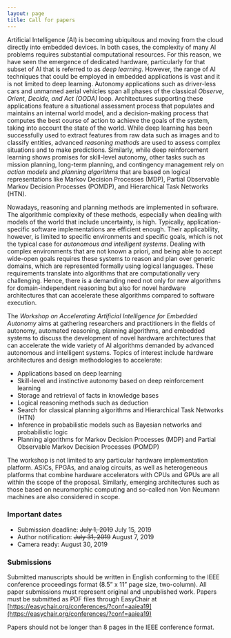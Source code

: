 ```yaml
---
layout: page
title: Call for papers
---
```


Artificial Intelligence (AI) is becoming ubiquitous and moving from the cloud
directly into embedded devices. In both cases, the complexity of many AI
problems requires substantial computational resources. For this reason, we have
seen the emergence of dedicated hardware, particularly for that subset of AI
that is referred to as _deep learning_.
However, the range of AI techniques that could be employed in embedded
applications is vast and it is not limited to deep learning.
Autonomy applications such as driver-less cars and unmanned aerial vehicles span
all phases of the classical _Observe, Orient, Decide, and Act (OODA)_
loop. Architectures supporting these applications feature a situational
assessment process that populates and maintains an internal world model, and a
decision-making process that computes the best course of action to achieve the
goals of the system, taking into account the state of the world.
While deep learning has been successfully used to extract features from raw data
such as images and to classify entities, advanced _reasoning methods_ are
used to assess complex situations and to make predictions. Similarly, while deep
reinforcement learning shows promises for skill-level autonomy, other tasks such
as mission planning, long-term planning, and contingency management rely on
_action models_ and _planning algorithms_ that are based on logical
representations like Markov Decision Processes (MDP), Partial Observable Markov
Decision Processes (POMDP), and Hierarchical Task Networks (HTN).

Nowadays, reasoning and planning methods are implemented in
software. The algorithmic complexity of these methods, especially when dealing with models of the world that include uncertainty, is high.
Typically, application-specific software implementations are efficient
enough. Their applicability, however, is limited to specific environments and specific
goals, which is not the typical case for _autonomous and intelligent systems_.
Dealing with complex environments that are not known a priori, and being able to
accept wide-open goals requires these systems to reason and plan over generic
domains, which are represented formally using logical languages.
These requirements translate into algorithms that are computationally very
challenging. Hence, there is a demanding need not only for new algorithms for
domain-independent reasoning but also for novel hardware architectures that
can accelerate these algorithms compared to software execution.

The _Workshop on Accelerating Artificial Intelligence for Embedded Autonomy_
aims at gathering researchers and practitioners in the fields of autonomy, automated
reasoning, planning algorithms, and embedded systems to discuss the development
of novel hardware architectures that can accelerate the wide variety of AI
algorithms demanded by advanced autonomous and intelligent systems.
Topics of interest include hardware architectures and design methodologies to accelerate:  
*  Applications based on deep learning 
*  Skill-level and instinctive autonomy based on deep reinforcement learning
*  Storage and retrieval of facts in knowledge bases
*  Logical reasoning methods such as deduction
*  Search for classical planning algorithms and Hierarchical Task Networks (HTN)
*  Inference in probabilistic models such as Bayesian networks and probabilistic logic
*  Planning algorithms for Markov Decision Processes (MDP) and Partial Observable Markov Decision Processes (POMDP)

The workshop is not limited to any particular hardware implementation platform.
ASICs, FPGAs, and analog circuits, as well as heterogeneous platforms that
combine hardware accelerators with CPUs and GPUs are all within the scope of the
proposal. Similarly, emerging architectures such as those based on
neuromorphic computing and so-called non Von Neumann machines are also considered in scope.

### Important dates

* Submission deadline: ~~July 1, 2019~~ July 15, 2019
* Author notification: ~~July 31, 2019~~ August 7, 2019
* Camera ready: August 30, 2019

### Submissions

Submitted manuscripts should be written in English conforming to the IEEE conference proceedings format (8.5” x 11” page size, two-column). All paper submissions must represent original and unpublished work. Papers must be submitted as PDF files through EasyChair at  [https://easychair.org/conferences/?conf=aaiea19](https://easychair.org/conferences/?conf=aaiea19)  

Papers should not be longer than 8 pages in the IEEE conference format. 



